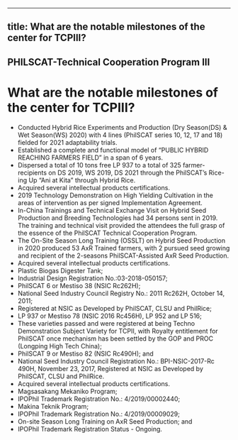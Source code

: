 --- 
 title: What are the notable milestones of the center for TCPIII?
 ---

## PHILSCAT-Technical Cooperation Program III

# What are the notable milestones of the center for TCPIII?


 - Conducted Hybrid Rice Experiments and Production (Dry Season(DS) & Wet Season(WS) 2020) with 4 lines (PhilSCAT series 10, 12, 17 and 18)  fielded for 2021 adaptability trials.
 - Established a complete and functional model of “PUBLIC HYBRID REACHING FARMERS FIELD” in a span of 6 years.
 - Dispersed a total of 10 tons free LP 937 to a total of 325 farmer-recipients on DS 2019, WS 2019, DS 2021 through the PhilSCAT’s Rice-ing Up “Ani at Kita” through Hybrid Rice.
 - Acquired several intellectual products certifications.
 - 2019 Technology Demonstration on High Yielding Cultivation in the areas of intervention as per signed Implementation Agreement.
 - In-China Trainings and Technical Exchange Visit on Hybrid Seed Production and Breeding Technologies had 34 persons sent in 2019. The training and technical visit provided the attendees the full grasp of the essence of the PhilSCAT Technical Cooperation Program.
 - The On-Site Season Long Training (OSSLT) on Hybrid Seed Production in 2020 produced 53 AxR Trained farmers, with 2 pursued seed growing and recipient of the 2-seasons PhilSCAT-Assisted AxR Seed Production.
 - Acquired several intellectual products certifications.
 - Plastic Biogas Digester Tank;
 - Industrial Design Registration No.:03-2018-050157;
 - PhilSCAT 6 or Mestiso 38 (NSIC Rc262H);
 - National Seed Industry Council  Registry No.: 2011 Rc262H, October 14, 2011;
 - Registered at NSIC as Developed by PhilSCAT, CLSU and PhilRice;
 - LP 937 or Mestiso 78 (NSIC 2016 Rc456H), LP 952 and LP 516;
 - These varieties passed and were registered at being Techno Demonstration Subject Variety for TCPII, with Royalty entitlement for PhilSCAT once mechanism has been settled by the GOP and PROC (Longping High Tech China);
 - PhilSCAT 9 or Mestiso 82 (NSIC Rc490H); and
 - National Seed Industry Council  Registration No.: BPI-NSIC-2017-Rc 490H, November 23, 2017, Registered at NSIC as Developed by PhilSCAT, CLSU and PhilRice.
 - Acquired several intellectual products certifications.
 - Magsasakang Mekaniko Program;
 - IPOPhil Trademark Registration No.: 4/2019/00002440;
 - Makina Teknik Program;
 - IPOPhil Trademark Registration No.: 4/2019/00009029;
 - On-site Season Long Training on AxR Seed Production; and
 - IPOPhil Trademark Registration Status - Ongoing.
